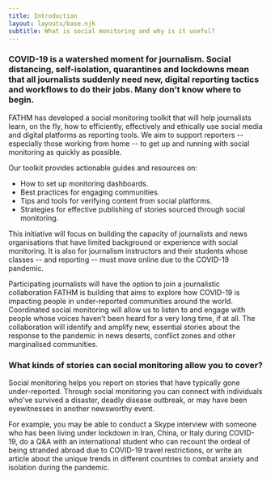 ```yaml
---
title: Introduction
layout: layouts/base.njk
subtitle: What is social monitoring and why is it useful?
---
```



### COVID-19 is a watershed moment for journalism. Social distancing, self-isolation, quarantines and lockdowns mean that all journalists suddenly need new, digital reporting tactics and workflows to do their jobs. Many don’t know where to begin. 

FATHM has developed a social monitoring toolkit that will help journalists learn, on the fly, how to efficiently, effectively and ethically use social media and digital platforms as reporting tools. We aim to support reporters -- especially those working from home -- to get up and running with social monitoring as quickly as possible. 

Our toolkit provides actionable guides and resources on:

- How to set up monitoring dashboards.
- Best practices for engaging communities.
- Tips and tools for verifying content from social platforms.
- Strategies for effective publishing of stories sourced through social monitoring.

This initiative will focus on building the capacity of journalists and news organisations that have limited background or experience with social monitoring. It is also for journalism instructors and their students whose classes -- and reporting -- must move online due to the COVID-19 pandemic. 

Participating journalists will have the option to join a journalistic collaboration FATHM is building that aims to explore how COVID-19 is impacting people in under-reported communities around the world. Coordinated social monitoring will allow us to listen to and engage with people whose voices haven’t been heard for a very long time, if at all. The collaboration will identify and amplify new, essential stories about the response to the pandemic in news deserts, conflict zones and other marginalised communities. 


### What kinds of stories can social monitoring allow you to cover?
Social monitoring helps you report on stories that have typically gone under-reported. Through social monitoring you can connect with individuals who’ve  survived a disaster, deadly disease outbreak, or may have been eyewitnesses in another newsworthy event. 

For example, you may be able to conduct a Skype interview with someone who has been living under lockdown in Iran, China, or Italy during COVID-19, do a Q&A with an international student who can recount the ordeal of being stranded abroad due to COVID-19 travel restrictions, or write an article about the unique trends in different countries to combat anxiety and isolation during the pandemic.      